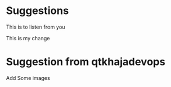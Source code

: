 # Suggestions
This is to listen from you

This is my change

# Suggestion from qtkhajadevops
Add Some images
